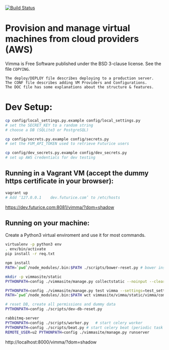 [![Build Status](https://travis-ci.org/futurice/vimma2.svg?branch=master)](https://travis-ci.org/futurice/vimma2)

# Provision and manage virtual machines from cloud providers (AWS)

Vimma is Free Software published under the BSD 3-clause license.
See the file `COPYING`.

```
The deploy/DEPLOY file describes deploying to a production server.
The CONF file describes adding VM Providers and Configurations.
The DOC file has some explanations about the structure & features.
```


# Dev Setup:

```bash
cp config/local_settings.py.example config/local_settings.py
# set the SECRET_KEY to a random string
# choose a DB (SQLite3 or PostgreSQL)

cp config/secrets.py.example config/secrets.py
# set the FUM_API_TOKEN used to retrieve Futurice users

cp config/dev_secrets.py.example config/dev_secrets.py
# set up AWS credentials for dev testing
```


## Running in a Vagrant VM (accept the dummy https certificate in your browser):

```bash
vagrant up
# Add ‘127.0.0.1	dev.futurice.com’ to /etc/hosts
```
https://dev.futurice.com:8081/vimma/?dom=shadow


## Running on your machine:

Create a Python3 virtual enviroment and use it for most commands.

```bash
virtualenv -p python3 env
. env/bin/activate
pip install -r req.txt

npm install
PATH=`pwd`/node_modules/.bin:$PATH ./scripts/bower-reset.py	# bower install

mkdir -p vimmasite/static
PYTHONPATH=config ./vimmasite/manage.py collectstatic --noinput --clear --link

PYTHONPATH=config ./vimmasite/manage.py test vimma --settings=test_settings --noinput
PATH=`pwd`/node_modules/.bin:$PATH wct vimmasite/vimma/static/vimma/components/test/

# reset DB, create all permissions and dummy data
PYTHONPATH=config ./scripts/dev-db-reset.py

rabbitmq-server
PYTHONPATH=config ./scripts/worker.py	# start celery worker
PYTHONPATH=config ./scripts/beat.py	# start celery beat (periodic task scheduler)
REMOTE_USER=u2 PYTHONPATH=config ./vimmasite/manage.py runserver
```

http://localhost:8000/vimma/?dom=shadow
